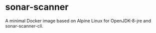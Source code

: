 # sonar-scanner
A minimal Docker image based on Alpine Linux for OpenJDK-8-jre and sonar-scanner-cli.
